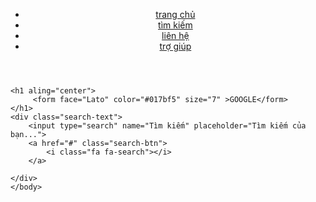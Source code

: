 <!DOCTYPE html>
<html>
    <head>
        <title>WEBDEV CREATIONS</title>
        <link rel="stylesheet" type="text/css" href="style.css">
        <style>
            body {
                background-image: url("duy.jpg");
            }
        </style>
    </head>
    <body>
        <header>
            <div class="main">
                </div>
                <ul>
                    <li><a href="#">trang chủ</a></li>
                    <li><a href="#">tìm kiếm</a></li>
                    <li><a href="#">liên hệ </a></li>
                    <li><a href="#">trợ giúp</a></li>
                </ul>
            </div>
        </header>
    <!-- <br /><br /><br /><br /> -->
    
    <h1 aling="center">
         <form face="Lato" color="#017bf5" size="7" >GOOGLE</form> 
    </h1>
    <div class="search-text">
        <input type="search" name="Tìm kiếm" placeholder="Tìm kiếm của bạn...">
        <a href="#" class="search-btn">
            <i class="fa fa-search"></i>
        </a>

    </div>
    </body>
</html>
